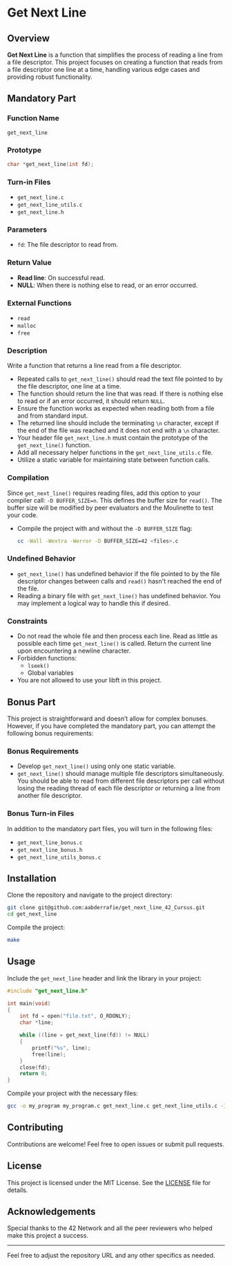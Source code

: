 
# Get Next Line

## Overview

**Get Next Line** is a function that simplifies the process of reading a line from a file descriptor. This project focuses on creating a function that reads from a file descriptor one line at a time, handling various edge cases and providing robust functionality.

## Mandatory Part

### Function Name
`get_next_line`

### Prototype
```c
char *get_next_line(int fd);
```

### Turn-in Files
- `get_next_line.c`
- `get_next_line_utils.c`
- `get_next_line.h`

### Parameters
- `fd`: The file descriptor to read from.

### Return Value
- **Read line**: On successful read.
- **NULL**: When there is nothing else to read, or an error occurred.

### External Functions
- `read`
- `malloc`
- `free`

### Description
Write a function that returns a line read from a file descriptor.

- Repeated calls to `get_next_line()` should read the text file pointed to by the file descriptor, one line at a time.
- The function should return the line that was read. If there is nothing else to read or if an error occurred, it should return `NULL`.
- Ensure the function works as expected when reading both from a file and from standard input.
- The returned line should include the terminating `\n` character, except if the end of the file was reached and it does not end with a `\n` character.
- Your header file `get_next_line.h` must contain the prototype of the `get_next_line()` function.
- Add all necessary helper functions in the `get_next_line_utils.c` file.
- Utilize a static variable for maintaining state between function calls.

### Compilation
Since `get_next_line()` requires reading files, add this option to your compiler call: `-D BUFFER_SIZE=n`. This defines the buffer size for `read()`. The buffer size will be modified by peer evaluators and the Moulinette to test your code.

- Compile the project with and without the `-D BUFFER_SIZE` flag:
  ```sh
  cc -Wall -Wextra -Werror -D BUFFER_SIZE=42 <files>.c
  ```

### Undefined Behavior
- `get_next_line()` has undefined behavior if the file pointed to by the file descriptor changes between calls and `read()` hasn't reached the end of the file.
- Reading a binary file with `get_next_line()` has undefined behavior. You may implement a logical way to handle this if desired.

### Constraints
- Do not read the whole file and then process each line. Read as little as possible each time `get_next_line()` is called. Return the current line upon encountering a newline character.
- Forbidden functions:
  - `lseek()`
  - Global variables
- You are not allowed to use your libft in this project.

## Bonus Part

This project is straightforward and doesn’t allow for complex bonuses. However, if you have completed the mandatory part, you can attempt the following bonus requirements:

### Bonus Requirements
- Develop `get_next_line()` using only one static variable.
- `get_next_line()` should manage multiple file descriptors simultaneously. You should be able to read from different file descriptors per call without losing the reading thread of each file descriptor or returning a line from another file descriptor.

### Bonus Turn-in Files
In addition to the mandatory part files, you will turn in the following files:
- `get_next_line_bonus.c`
- `get_next_line_bonus.h`
- `get_next_line_utils_bonus.c`

## Installation

Clone the repository and navigate to the project directory:

```sh
git clone git@github.com:aabderrafie/get_next_line_42_Cursus.git
cd get_next_line
```

Compile the project:

```sh
make
```

## Usage

Include the `get_next_line` header and link the library in your project:

```c
#include "get_next_line.h"

int main(void)
{
    int fd = open("file.txt", O_RDONLY);
    char *line;

    while ((line = get_next_line(fd)) != NULL)
    {
        printf("%s", line);
        free(line);
    }
    close(fd);
    return 0;
}
```

Compile your project with the necessary files:

```sh
gcc -o my_program my_program.c get_next_line.c get_next_line_utils.c -I.
```

## Contributing

Contributions are welcome! Feel free to open issues or submit pull requests.

## License

This project is licensed under the MIT License. See the [LICENSE](LICENSE) file for details.

## Acknowledgements

Special thanks to the 42 Network and all the peer reviewers who helped make this project a success.

---

Feel free to adjust the repository URL and any other specifics as needed.
